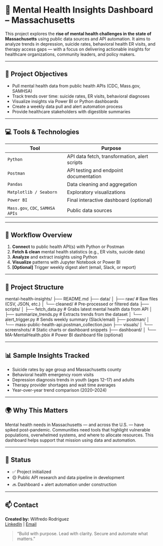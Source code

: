 # 🧠 Mental Health Insights Dashboard – Massachusetts

This project explores the **rise of mental health challenges in the state of Massachusetts** using public data sources and API automation. It aims to analyze trends in depression, suicide rates, behavioral health ER visits, and therapy access gaps — with a focus on delivering actionable insights for healthcare organizations, community leaders, and policy makers.

---

## 📌 Project Objectives

- Pull mental health data from public health APIs (CDC, Mass.gov, SAMHSA)
- Track trends over time: suicide rates, ER visits, behavioral diagnoses
- Visualize insights via Power BI or Python dashboards
- Create a weekly data pull and alert automation process
- Provide healthcare stakeholders with digestible summaries

---

## 💻 Tools & Technologies

| Tool | Purpose |
|------|---------|
| `Python` | API data fetch, transformation, alert scripts |
| `Postman` | API testing and endpoint documentation |
| `Pandas` | Data cleaning and aggregation |
| `Matplotlib / Seaborn` | Exploratory visualizations |
| `Power BI` | Final interactive dashboard (optional) |
| `Mass.gov`, `CDC`, `SAMHSA APIs` | Public data sources |

---

## 🔁 Workflow Overview

1. **Connect** to public health API(s) with Python or Postman  
2. **Fetch & clean** mental health statistics (e.g., ER visits, suicide data)  
3. **Analyze** and extract insights using Python  
4. **Visualize** patterns with Jupyter Notebook or Power BI  
5. **[Optional]** Trigger weekly digest alert (email, Slack, or report)

---

## 📂 Project Structure

mental-health-insights/
├── README.md
├── data/
│ ├── raw/ # Raw files (CSV, JSON, etc.)
│ └── cleaned/ # Pre-processed or filtered data
├── scripts/
│ ├── fetch_data.py # Grabs latest mental health data from API
│ ├── summarize_trends.py # Extracts trends from the dataset
│ └── alert_trigger.py # Sends weekly summary (Slack/email)
├── postman/
│ └── mass-public-health-api.postman_collection.json
├── visuals/
│ └── screenshots/ # Static charts or dashboard snippets
├── dashboard/
│ └── MA-MentalHealth.pbix # Power BI dashboard file (optional)

---

## 📊 Sample Insights Tracked

- Suicide rates by age group and Massachusetts county  
- Behavioral health emergency room visits  
- Depression diagnosis trends in youth (ages 12–17) and adults  
- Therapy provider shortages and wait time averages  
- Year-over-year trend comparison (2020–2024)

---

## 🌍 Why This Matters

Mental health needs in Massachusetts — and across the U.S. — have spiked post-pandemic. Communities need tools that highlight vulnerable populations, overwhelmed systems, and where to allocate resources. This dashboard helps support that mission using data and automation.

---

## 🚀 Status

- ✅ Project initialized
- 🟡 Public API research and data pipeline in development
- 🔜 Dashboard + alert automation under construction

---

## 📫 Contact

**Created by:** Wilfredo Rodriguez  
[LinkedIn](https://www.linkedin.com/in/wil-rodriguez) | [Email](mailto:wilrod38@gmail.com)

> “Build with purpose. Lead with clarity. Secure and automate what matters.”





